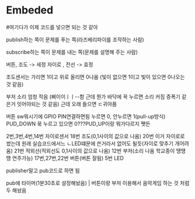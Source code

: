 # Embeded

#여기다가 이제 코드를 넣으면 되는 것 같아

publish하는 쪽이 문제를 푸는 쪽(라즈베리파이를 조작하는 사람)

subscribe하는 쪽이 문제를 내는 쪽(문제를 설명해 주는 사람)






버튼, 조도 -> 세정
자이로 , 전선 -> 효정





조도센서는 가리면 1이고 위로 올리면 0나옴 (빛이 없으면 1이고 빛이 있으면 0나오는 것 같음)

부저 소리 엄청 작음 (삐이이ㅣㅣ--함 근데 뭔가 바닥에 꾹 누르면 소리 커짐 증폭기 같은거 잇어야되는 것 같음)
근데 오래 들으면 ㄷ귀아픔


버튼 sw뭐시기에 GPIO PIN연결하면됨
누르면 0, 안누르면 1(pull-up방식)
PUD_DOWN 꾺 누르고 있으면 0???PUD_UP이랑 뭐가다르지 쨋든


2번,3번,4번,14번 자이로센서
18번 조도(0,1사이의 값으로 나옴)
20번 이거 자이로로 썼는데 원래 실습코드에서느 ㄴLED떄문에 쓴거라서 없어도 될듯(자이로 맞추기 개어려움)
21번 적외선(적외선도 0,1사이의 값으로 나옴)
12번 부저(소리 나옴 학교종이 떙떙떙 연주가능)
17번,27번,22번 버튼(버튼 잘됨)
5번 LED




publisher말고 pub코드로 하면 됨

pub에 타이머(1분30초로 설정해놨음)
| 버튼이랑 부저 이용해서 음악게임 하는 것 처럼두 해놨음
